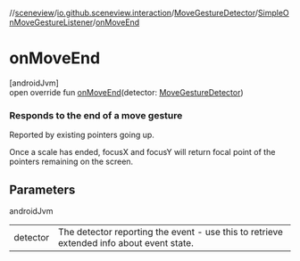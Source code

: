//[sceneview](../../../../index.md)/[io.github.sceneview.interaction](../../index.md)/[MoveGestureDetector](../index.md)/[SimpleOnMoveGestureListener](index.md)/[onMoveEnd](on-move-end.md)

# onMoveEnd

[androidJvm]\
open override fun [onMoveEnd](on-move-end.md)(detector: [MoveGestureDetector](../index.md))

###  Responds to the end of a move gesture

Reported by existing pointers going up.

Once a scale has ended, focusX and focusY will return focal point of the pointers remaining on the screen.

## Parameters

androidJvm

| | |
|---|---|
| detector | The detector reporting the event - use this to retrieve extended info about event state. |
